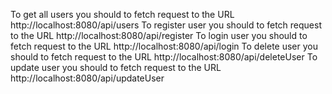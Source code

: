To get all users you should to fetch request to the URL http://localhost:8080/api/users
To register user you should to fetch request to the URL http://localhost:8080/api/register
To login user you should to fetch request to the URL http://localhost:8080/api/login
To delete user you should to fetch request to the URL http://localhost:8080/api/deleteUser
To update user you should to fetch request to the URL http://localhost:8080/api/updateUser

